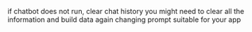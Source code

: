 if chatbot does not run, clear chat history
you might need to clear all the information and build data again
changing prompt suitable for your app